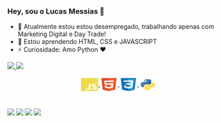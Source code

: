 ### Hey, sou o Lucas Messias 👋

- 🔭 Atualmente estou estou desempregado, trabalhando apenas com Marketing Digital e Day Trade!
- 🌱 Estou aprendendo HTML, CSS e JAVASCRIPT
- ⚡ Curiosidade: Amo Python ❤

<div>
  <a align="center" href="https://github.com/lukones">
  <img height="165em" src="https://github-readme-stats.vercel.app/api?username=Lukones&show_icons=true&include_all_commits=true&count_private=true&hide_border=false&theme=tokyonight"/>
  <img height="165em" src="https://github-readme-stats.vercel.app/api/top-langs/?username=Lukones&layout=compact&custom_title=Most%20used%20languages&langs_count=10&include_all_commits=true&hide_progress=true&hide_border=false&theme=tokyonight"/>

</div>

<div align="center" style="display: inline_block"><br>
  
  <img align="center" alt="Lukones-Js" height="30" width="40" src="https://raw.githubusercontent.com/devicons/devicon/master/icons/javascript/javascript-plain.svg">
  <img align="center" alt="Lukones-HTML" height="30" width="40" src="https://raw.githubusercontent.com/devicons/devicon/master/icons/html5/html5-original.svg">
  <img align="center" alt="Lukones-CSS" height="30" width="40" src="https://raw.githubusercontent.com/devicons/devicon/master/icons/css3/css3-original.svg">
  <img align="center" alt="Lukones-Python" height="30" width="40" src="https://raw.githubusercontent.com/devicons/devicon/master/icons/python/python-original.svg">
</div>
  
  
# 
  
  
<div> 
  <a href="https://www.youtube.com/channel/UCjkWRzEIHtxvTpRaIB0W9FQ" target="_blank"><img src="https://img.shields.io/badge/YouTube-FF0000?style=for-the-badge&logo=youtube&logoColor=white" target="_blank"></a>
  <a href="https://instagram.com/lukonnes" target="_blank"><img src="https://img.shields.io/badge/-Instagram-%23E4405F?style=for-the-badge&logo=instagram&logoColor=white" target="_blank"></a>
  <a href = "mailto:lucasmessiasfb@gmail.com"><img src="https://img.shields.io/badge/-Gmail-%23333?style=for-the-badge&logo=gmail&logoColor=white" target="_blank"></a>
  <a href="https://www.linkedin.com/in/lukonnes" target="_blank"><img src="https://img.shields.io/badge/-LinkedIn-%230077B5?style=for-the-badge&logo=linkedin&logoColor=white" target="_blank"></a>
</div>
